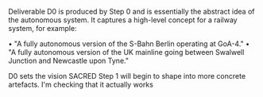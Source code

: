 Deliverable D0 is produced by Step 0 and is essentially the abstract idea of the autonomous system.
It captures a high-level concept for a railway system, for example:

• "A fully autonomous version of the S-Bahn Berlin operating at GoA-4."
• "A fully autonomous version of the UK mainline going between Swalwell Junction and Newcastle upon Tyne."

D0 sets the vision SACRED Step 1 will begin to shape into more concrete artefacts. I'm checking that it actually works